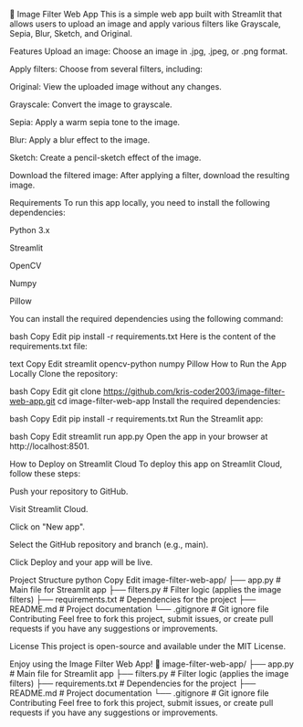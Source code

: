 🎨 Image Filter Web App
This is a simple web app built with Streamlit that allows users to upload an image and apply various filters like Grayscale, Sepia, Blur, Sketch, and Original.

Features
Upload an image: Choose an image in .jpg, .jpeg, or .png format.

Apply filters: Choose from several filters, including:

Original: View the uploaded image without any changes.

Grayscale: Convert the image to grayscale.

Sepia: Apply a warm sepia tone to the image.

Blur: Apply a blur effect to the image.

Sketch: Create a pencil-sketch effect of the image.

Download the filtered image: After applying a filter, download the resulting image.

Requirements
To run this app locally, you need to install the following dependencies:

Python 3.x

Streamlit

OpenCV

Numpy

Pillow

You can install the required dependencies using the following command:

bash
Copy
Edit
pip install -r requirements.txt
Here is the content of the requirements.txt file:

text
Copy
Edit
streamlit
opencv-python
numpy
Pillow
How to Run the App Locally
Clone the repository:

bash
Copy
Edit
git clone https://github.com/kris-coder2003/image-filter-web-app.git
cd image-filter-web-app
Install the required dependencies:

bash
Copy
Edit
pip install -r requirements.txt
Run the Streamlit app:

bash
Copy
Edit
streamlit run app.py
Open the app in your browser at http://localhost:8501.

How to Deploy on Streamlit Cloud
To deploy this app on Streamlit Cloud, follow these steps:

Push your repository to GitHub.

Visit Streamlit Cloud.

Click on "New app".

Select the GitHub repository and branch (e.g., main).

Click Deploy and your app will be live.

Project Structure
python
Copy
Edit
image-filter-web-app/
├── app.py          # Main file for Streamlit app
├── filters.py      # Filter logic (applies the image filters)
├── requirements.txt # Dependencies for the project
├── README.md       # Project documentation
└── .gitignore      # Git ignore file
Contributing
Feel free to fork this project, submit issues, or create pull requests if you have any suggestions or improvements.

License
This project is open-source and available under the MIT License.

Enjoy using the Image Filter Web App! 🎨
image-filter-web-app/
├── app.py          # Main file for Streamlit app
├── filters.py      # Filter logic (applies the image filters)
├── requirements.txt # Dependencies for the project
├── README.md       # Project documentation
└── .gitignore      # Git ignore file
Contributing
Feel free to fork this project, submit issues, or create pull requests if you have any suggestions or improvements.
